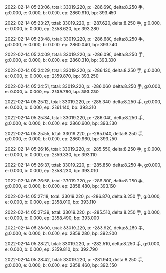 2022-02-14 05:23:06, total: 33019.220, p: -286.690, delta:8.250 手, g:0.000, e: 0.000, b: 0.000, ep: 2860.910, bp: 393.450

2022-02-14 05:23:27, total: 33019.220, p: -287.620, delta:8.250 手, g:0.000, e: 0.000, b: 0.000, ep: 2858.620, bp: 393.280

2022-02-14 05:23:48, total: 33019.220, p: -286.680, delta:8.250 手, g:0.000, e: 0.000, b: 0.000, ep: 2860.040, bp: 393.340

2022-02-14 05:24:09, total: 33019.220, p: -286.090, delta:8.250 手, g:0.000, e: 0.000, b: 0.000, ep: 2860.310, bp: 393.300

2022-02-14 05:24:29, total: 33019.220, p: -286.130, delta:8.250 手, g:0.000, e: 0.000, b: 0.000, ep: 2859.870, bp: 393.250

2022-02-14 05:24:51, total: 33019.220, p: -286.060, delta:8.250 手, g:0.000, e: 0.000, b: 0.000, ep: 2859.780, bp: 393.230

2022-02-14 05:25:12, total: 33019.220, p: -285.340, delta:8.250 手, g:0.000, e: 0.000, b: 0.000, ep: 2861.140, bp: 393.310

2022-02-14 05:25:34, total: 33019.220, p: -286.040, delta:8.250 手, g:0.000, e: 0.000, b: 0.000, ep: 2860.600, bp: 393.330

2022-02-14 05:25:55, total: 33019.220, p: -285.040, delta:8.250 手, g:0.000, e: 0.000, b: 0.000, ep: 2860.960, bp: 393.250

2022-02-14 05:26:16, total: 33019.220, p: -285.550, delta:8.250 手, g:0.000, e: 0.000, b: 0.000, ep: 2859.330, bp: 393.110

2022-02-14 05:26:37, total: 33019.220, p: -285.850, delta:8.250 手, g:0.000, e: 0.000, b: 0.000, ep: 2858.230, bp: 393.010

2022-02-14 05:26:58, total: 33019.220, p: -286.800, delta:8.250 手, g:0.000, e: 0.000, b: 0.000, ep: 2858.480, bp: 393.160

2022-02-14 05:27:18, total: 33019.220, p: -286.870, delta:8.250 手, g:0.000, e: 0.000, b: 0.000, ep: 2858.010, bp: 393.110

2022-02-14 05:27:39, total: 33019.220, p: -285.510, delta:8.250 手, g:0.000, e: 0.000, b: 0.000, ep: 2858.490, bp: 393.000

2022-02-14 05:28:00, total: 33019.220, p: -283.920, delta:8.250 手, g:0.000, e: 0.000, b: 0.000, ep: 2859.280, bp: 392.900

2022-02-14 05:28:21, total: 33019.220, p: -282.510, delta:8.250 手, g:0.000, e: 0.000, b: 0.000, ep: 2859.810, bp: 392.790

2022-02-14 05:28:42, total: 33019.220, p: -281.940, delta:8.250 手, g:0.000, e: 0.000, b: 0.000, ep: 2858.460, bp: 392.550